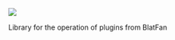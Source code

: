 [![](https://jitpack.io/v/BlatFan/BlatLibs.svg)](https://jitpack.io/#BlatFan/BlatLibs)

Library for the operation of plugins from BlatFan
